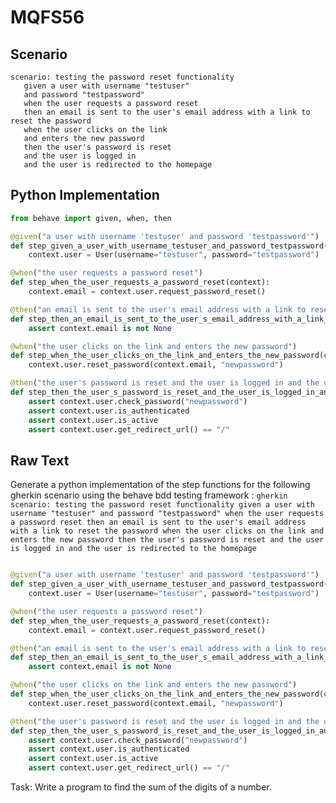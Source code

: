 # MQFS56
## Scenario
```gherkin
scenario: testing the password reset functionality 
   given a user with username "testuser" 
   and password "testpassword" 
   when the user requests a password reset 
   then an email is sent to the user's email address with a link to reset the password 
   when the user clicks on the link 
   and enters the new password 
   then the user's password is reset 
   and the user is logged in 
   and the user is redirected to the homepage
```


## Python Implementation
```python
from behave import given, when, then

@given("a user with username 'testuser' and password 'testpassword'")
def step_given_a_user_with_username_testuser_and_password_testpassword(context):
    context.user = User(username="testuser", password="testpassword")

@when("the user requests a password reset")
def step_when_the_user_requests_a_password_reset(context):
    context.email = context.user.request_password_reset()

@then("an email is sent to the user's email address with a link to reset the password")
def step_then_an_email_is_sent_to_the_user_s_email_address_with_a_link_to_reset_the_password(context):
    assert context.email is not None

@when("the user clicks on the link and enters the new password")
def step_when_the_user_clicks_on_the_link_and_enters_the_new_password(context):
    context.user.reset_password(context.email, "newpassword")

@then("the user's password is reset and the user is logged in and the user is redirected to the homepage")
def step_then_the_user_s_password_is_reset_and_the_user_is_logged_in_and_the_user_is_redirected_to_the_homepage(context):
    assert context.user.check_password("newpassword")
    assert context.user.is_authenticated
    assert context.user.is_active
    assert context.user.get_redirect_url() == "/"
```


## Raw Text
Generate a python implementation of the step functions for the following gherkin scenario using the behave bdd testing framework : ```gherkin scenario: testing the password reset functionality given a user with username "testuser" and password "testpassword" when the user requests a password reset then an email is sent to the user's email address with a link to reset the password when the user clicks on the link and enters the new password then the user's password is reset and the user is logged in and the user is redirected to the homepage ```



```python from behave import given, when, then

@given("a user with username 'testuser' and password 'testpassword'")
def step_given_a_user_with_username_testuser_and_password_testpassword(context):
    context.user = User(username="testuser", password="testpassword")

@when("the user requests a password reset")
def step_when_the_user_requests_a_password_reset(context):
    context.email = context.user.request_password_reset()

@then("an email is sent to the user's email address with a link to reset the password")
def step_then_an_email_is_sent_to_the_user_s_email_address_with_a_link_to_reset_the_password(context):
    assert context.email is not None

@when("the user clicks on the link and enters the new password")
def step_when_the_user_clicks_on_the_link_and_enters_the_new_password(context):
    context.user.reset_password(context.email, "newpassword")

@then("the user's password is reset and the user is logged in and the user is redirected to the homepage")
def step_then_the_user_s_password_is_reset_and_the_user_is_logged_in_and_the_user_is_redirected_to_the_homepage(context):
    assert context.user.check_password("newpassword")
    assert context.user.is_authenticated
    assert context.user.is_active
    assert context.user.get_redirect_url() == "/"
```

Task: Write a program to find the sum of the digits of a number.
